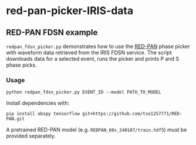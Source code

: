 # red-pan-picker-IRIS-data

## RED-PAN FDSN example

`redpan_fdsn_picker.py` demonstrates how to use the [RED-PAN](https://github.com/tso1257771/RED-PAN)
phase picker with waveform data retrieved from the IRIS FDSN service.
The script downloads data for a selected event, runs the picker and prints
P and S phase picks.

### Usage

```
python redpan_fdsn_picker.py EVENT_ID --model PATH_TO_MODEL
```

Install dependencies with:

```
pip install obspy tensorflow git+https://github.com/tso1257771/RED-PAN.git
```

A pretrained RED-PAN model (e.g. `REDPAN_60s_240107/train.hdf5`) must be
provided separately.
